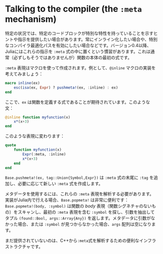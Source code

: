 # Talking to the compiler (the `:meta` mechanism)

特定の状況では、特定のコードブロックが特別な特性を持っていることを示すヒントや指示を提供したい場合があります。常にインライン化したい場合や、特別なコンパイラ最適化パスを有効にしたい場合などです。バージョン0.4以降、Juliaにはこれらの指示を `:meta` 式の中に置くという慣習があります。これは通常（必ずしもそうではありませんが）関数の本体の最初の式です。

`:meta` 表現はマクロを使って作成されます。例として、`@inline` マクロの実装を考えてみましょう：

```julia
macro inline(ex)
    esc(isa(ex, Expr) ? pushmeta!(ex, :inline) : ex)
end
```

ここで、`ex` は関数を定義する式であることが期待されています。このような文：

```julia
@inline function myfunction(x)
    x*(x+3)
end
```

このような表現に変わります：

```julia
quote
    function myfunction(x)
        Expr(:meta, :inline)
        x*(x+3)
    end
end
```

`Base.pushmeta!(ex, tag::Union{Symbol,Expr})` は `:meta` 式の末尾に `:tag` を追加し、必要に応じて新しい `:meta` 式を作成します。

メタデータを使用するには、これらの `:meta` 表現を解析する必要があります。実装がJulia内で行える場合、`Base.popmeta!` は非常に便利です： `Base.popmeta!(body, :symbol)` は関数の *body* 表現（関数シグネチャのないもの）をスキャンし、最初の `:meta` 表現を含む `:symbol` を探し、引数を抽出してタプル `(found::Bool, args::Array{Any})` を返します。メタデータに引数がなかった場合、または `:symbol` が見つからなかった場合、`args` 配列は空になります。

まだ提供されていないのは、C++から`:meta`式を解析するための便利なインフラストラクチャです。
